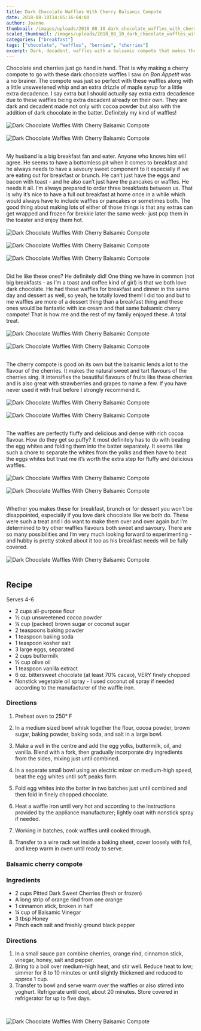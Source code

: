 ```yaml
---
title: Dark Chocolate Waffles With Cherry Balsamic Compote
date: 2018-08-10T14:05:16-04:00
author: Joanne
thumbnail: /images/uploads/2018_08_10_dark_chocolate_waffles_with_cherry_balsamic_compote_1.jpg
scaled_thumbnail: /images/uploads/2018_08_10_dark_chocolate_waffles_with_cherry_balsamic_compote_0.jpg
categories: ["breakfast"]
tags: ["chocolate", "waffles", "berries", "cherries"]
excerpt: Dark, decadent, waffles with a balsamic compote that makes the cherries sing
---
```


Chocolate and cherries just go hand in hand. That is why making a cherry compote to go with these dark chocolate waffles I saw on _Bon Appetit_ was a no brainer. The compote was just so perfect with these waffles along with a little unsweetened whip and an extra drizzle of maple syrup for a little extra decadence. I say extra but I should actually say extra extra decadence due to these waffles being extra decadent already on their own.  They are dark and decadent made not only with cocoa powder but also with the addition of dark chocolate in the batter. Definitely my kind of waffles!
</br>
</br>
![Dark Chocolate Waffles With Cherry Balsamic Compote](/images/uploads/2018_08_10_dark_chocolate_waffles_with_cherry_balsamic_compote_2.jpg)
</br>
</br>
![Dark Chocolate Waffles With Cherry Balsamic Compote](/images/uploads/2018_08_10_dark_chocolate_waffles_with_cherry_balsamic_compote_3.jpg)
</br>
</br>

My husband is a big breakfast fan and eater. Anyone who knows him will agree. He seems to have a bottomless pit when it comes to breakfast and he always needs to have a savoury sweet component to it especially if we are eating out for breakfast or brunch. He can’t just have the eggs and bacon with toast - and he also can’t just have the pancakes or waffles. He needs it all.  I’m always prepared to order three breakfasts between us. That is why it’s nice to have a full out breakfast at home once in a while which would always have to include waffles or pancakes or sometimes both. The good thing about making lots of either of those things is that any extras can get wrapped and frozen for brekkie later the same week- just pop them in the toaster and enjoy them hot.
</br>
</br>
![Dark Chocolate Waffles With Cherry Balsamic Compote](/images/uploads/2018_08_10_dark_chocolate_waffles_with_cherry_balsamic_compote_4.jpg)
</br>
</br>
![Dark Chocolate Waffles With Cherry Balsamic Compote](/images/uploads/2018_08_10_dark_chocolate_waffles_with_cherry_balsamic_compote_5.jpg)
</br>
</br>
![Dark Chocolate Waffles With Cherry Balsamic Compote](/images/uploads/2018_08_10_dark_chocolate_waffles_with_cherry_balsamic_compote_6.jpg)
</br>
</br> 

Did he like these ones? He definitely did! One thing we have in common (not big breakfasts - as I’m a toast and coffee kind of girl) is that we both love dark chocolate. He had these waffles for breakfast and dinner in the same day and dessert as well, so yeah, he totally loved them! I did too and but to me waffles are more of a dessert thing than a breakfast thing and these ones would be fantastic with ice cream and that same balsamic cherry compote! That is how me and the rest of my family enjoyed these. A total treat.
</br>
</br>
![Dark Chocolate Waffles With Cherry Balsamic Compote](/images/uploads/2018_08_10_dark_chocolate_waffles_with_cherry_balsamic_compote_7.jpg)
</br>
</br>
![Dark Chocolate Waffles With Cherry Balsamic Compote](/images/uploads/2018_08_10_dark_chocolate_waffles_with_cherry_balsamic_compote_8.jpg)
</br>
</br> 

The cherry compote is good on its own but the balsamic lends a lot to the flavour of the cherries. It makes the natural sweet and tart flavours of the cherries sing. It intensifies the beautiful flavours of fruits like these cherries and is also great with strawberries and grapes to name a few. If you have never used it with fruit before I strongly recommend it.
</br>
</br>
![Dark Chocolate Waffles With Cherry Balsamic Compote](/images/uploads/2018_08_10_dark_chocolate_waffles_with_cherry_balsamic_compote_9.jpg)
</br>
</br>
![Dark Chocolate Waffles With Cherry Balsamic Compote](/images/uploads/2018_08_10_dark_chocolate_waffles_with_cherry_balsamic_compote_10.jpg)
</br>
</br>

The waffles are perfectly fluffy and delicious and dense with rich cocoa flavour. How do they get so puffy? It most definitely has to do with beating the egg whites and folding them into the batter separately. It seems like such a chore to separate the whites from the yolks and then have to beat the eggs whites but trust me it’s worth the extra step for fluffy and delicious waffles.
</br>
</br>
![Dark Chocolate Waffles With Cherry Balsamic Compote](/images/uploads/2018_08_10_dark_chocolate_waffles_with_cherry_balsamic_compote_11.jpg)
</br>
</br>
![Dark Chocolate Waffles With Cherry Balsamic Compote](/images/uploads/2018_08_10_dark_chocolate_waffles_with_cherry_balsamic_compote_12.jpg)
</br>
</br>

Whether you makes these for breakfast, brunch or for dessert you won’t be disappointed, especially if you love dark chocolate like we both do.  These were such a treat and I do want to make them over and over again but I’m determined to try other waffles flavours both sweet and savoury. There are so many possibilities and I’m very much looking forward to experimenting - and hubby is pretty stoked about it too as his breakfast needs will be fully covered.
</br>
</br>
![Dark Chocolate Waffles With Cherry Balsamic Compote](/images/uploads/2018_08_10_dark_chocolate_waffles_with_cherry_balsamic_compote_13.jpg)
</br>
</br>

## Recipe
Serves 4-6 
</br>

* 2 cups all-purpose flour
* ½ cup unsweetened cocoa powder
* ¼ cup (packed) brown sugar or coconut sugar 
* 2 teaspoons baking powder
* 1 teaspoon baking soda
* 1 teaspoon kosher salt
* 3 large eggs, separated
* 2 cups buttermilk
* ½ cup olive oil
* 1 teaspoon vanilla extract
* 6 oz. bittersweet chocolate (at least 70% cacao), VERY finely chopped
* Nonstick vegetable oil spray - I used coconut oil spray if needed according to the manufacturer of the waffle iron. 
	
### Directions 

1. Preheat oven to 250° F 

2. In a medium sized bowl whisk together the flour, cocoa powder, brown sugar, baking powder, baking soda, and salt in a large bowl. 

3. Make a well in the centre and add the egg yolks, buttermilk, oil, and vanilla. Blend with a fork, then gradually incorporate dry ingredients from the sides, mixing just until combined.

4. In a separate small bowl using an electric mixer on medium-high speed, beat the egg whites until soft peaks form. 

5. Fold egg whites into the batter in two batches just until combined and then fold in finely chopped chocolate.

6. Heat a waffle iron until very hot and according to the instructions provided by the appliance manufacturer; lightly coat with nonstick spray if needed. 

7. Working in batches, cook waffles until cooked through. 

8. Transfer to a wire rack set inside a baking sheet, cover loosely with foil, and keep warm in oven until ready to serve.


### Balsamic cherry compote

### Ingredients

* 2 cups Pitted Dark Sweet Cherries (fresh or frozen) 
* A long strip of orange rind from one orange 
* 1 cinnamon stick, broken in half
* &frac14; cup of Balsamic Vinegar 
* 3 tbsp Honey
* Pinch each salt and freshly ground black pepper

### Directions

1. In a small sauce pan combine cherries, orange rind, cinnamon stick, vinegar, honey, salt and pepper. 
2. Bring to a boil over medium-high heat, and stir well. Reduce heat to low; simmer for 8 to 10 minutes or until slightly thickened and reduced to approx 1 cup.
3. Transfer to bowl and serve warm over the waffles or also stirred into yoghurt. Refrigerate until cool, about 20 minutes. Store covered in refrigerator for up to five days.
</br>

![Dark Chocolate Waffles With Cherry Balsamic Compote](/images/uploads/2018_08_10_dark_chocolate_waffles_with_cherry_balsamic_compote_14.jpg)
